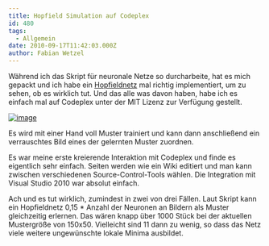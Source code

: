 ```yaml
---
title: Hopfield Simulation auf Codeplex
id: 480
tags:
  - Allgemein
date: 2010-09-17T11:42:03.000Z
author: Fabian Wetzel
---
```


Während ich das Skript für neuronale Netze so durcharbeite, hat es mich gepackt und ich habe ein [Hopfieldnetz](http://hopfieldsimulation.codeplex.com/ "Hopfield Simulation auf Codeplex") mal richtig implementiert, um zu sehen, ob es wirklich tut. Und das alle was davon haben, habe ich es einfach mal auf Codeplex unter der MIT Lizenz zur Verfügung gestellt.

[![image](https://az275061.vo.msecnd.net/blogmedia/2010/09/image39.png "image")](http://hopfieldsimulation.codeplex.com/)

Es wird mit einer Hand voll Muster trainiert und kann dann anschließend ein verrauschtes Bild eines der gelernten Muster zuordnen.

Es war meine erste kreierende Interaktion mit Codeplex und finde es eigentlich sehr einfach. Seiten werden wie ein Wiki editiert und man kann zwischen verschiedenen Source-Control-Tools wählen. Die Integration mit Visual Studio 2010 war absolut einfach.

Ach und es tut wirklich, zumindest in zwei von drei Fällen. Laut Skript kann ein Hopfieldnetz 0,15 * Anzahl der Neuronen an Bildern als Muster gleichzeitig erlernen. Das wären knapp über 1000 Stück bei der aktuellen Mustergröße von 150x50\. Vielleicht sind 11 dann zu wenig, so dass das Netz viele weitere ungewünschte lokale Minima ausbildet.
